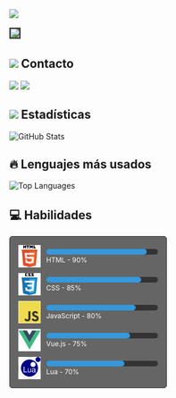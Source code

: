 <div align="left">
  <img src="https://readme-typing-svg.herokuapp.com/?lines=Bienvenido+a+mi+Github;Soy+sanncheez&font=Fira%20Code&center=false&width=380&height=50&duration=4000&pause=1000&color=3498db">
</div>

<p align="left">
  <img src="https://cdn.discordapp.com/attachments/963491126172586117/1362050154642804776/Perfil_Dc.png?ex=6800fb8e&is=67ffaa0e&hm=9798e45a501b91f474c3c142b57b92a9a1cc3be31f060b0cec637b5ff39f5a8d&" width="400" style="border: 2px solid #333; background-color: rgba(0,0,0,0.6);">
</p>

## <img src="https://media.giphy.com/media/iY8CRBdQXODJSCERIr/giphy.gif" width="30"> Contacto

<p align="left">
  <a href="mailto:sanncheezdev@gmail.com"><img src="https://img.shields.io/badge/Email-sanncheezdev@gmail.com-3498db?style=for-the-badge&logo=gmail&logoColor=white&labelColor=333333"></a>
  <a href="https://discord.com/users/sanncheez"><img src="https://img.shields.io/badge/Discord-sanncheez-3498db?style=for-the-badge&logo=discord&logoColor=white&labelColor=333333"></a>
</p>

## <img src="https://media.giphy.com/media/W5eoZHPpUx9sapR0eu/giphy.gif" width="30"> Estadísticas

<p align="left">
  <img src="https://github-readme-stats.vercel.app/api?username=sanncheez&show_icons=true&theme=github_dark&border_color=333333&bg_color=00000000&icon_color=3498db&title_color=3498db&text_color=ffffff" alt="GitHub Stats" />
</p>

## 🔥 Lenguajes más usados

<p align="left">
  <img src="https://github-readme-stats.vercel.app/api/top-langs/?username=sanncheez&layout=compact&theme=github_dark&border_color=333333&bg_color=00000000&title_color=3498db&text_color=ffffff" alt="Top Languages" />
</p>

## 💻 Habilidades

<div align="left" style="background-color: rgba(0,0,0,0.6); border: 1px solid #333; padding: 15px; display: inline-block; border-radius: 5px;">
  <div style="display: flex; align-items: center; margin-bottom: 10px;">
    <img src="https://raw.githubusercontent.com/devicons/devicon/master/icons/html5/html5-original-wordmark.svg" alt="html" width="40" height="40"/>
    <div style="margin-left: 10px; width: 200px;">
      <div style="background-color: #333; height: 10px; border-radius: 5px;">
        <div style="background-color: #3498db; height: 10px; width: 90%; border-radius: 5px;"></div>
      </div>
      <span style="color: white; font-size: 12px;">HTML - 90%</span>
    </div>
  </div>
  
  <div style="display: flex; align-items: center; margin-bottom: 10px;">
    <img src="https://raw.githubusercontent.com/devicons/devicon/master/icons/css3/css3-original-wordmark.svg" alt="css" width="40" height="40"/>
    <div style="margin-left: 10px; width: 200px;">
      <div style="background-color: #333; height: 10px; border-radius: 5px;">
        <div style="background-color: #3498db; height: 10px; width: 85%; border-radius: 5px;"></div>
      </div>
      <span style="color: white; font-size: 12px;">CSS - 85%</span>
    </div>
  </div>
  
  <div style="display: flex; align-items: center; margin-bottom: 10px;">
    <img src="https://raw.githubusercontent.com/devicons/devicon/master/icons/javascript/javascript-original.svg" alt="javascript" width="40" height="40"/>
    <div style="margin-left: 10px; width: 200px;">
      <div style="background-color: #333; height: 10px; border-radius: 5px;">
        <div style="background-color: #3498db; height: 10px; width: 80%; border-radius: 5px;"></div>
      </div>
      <span style="color: white; font-size: 12px;">JavaScript - 80%</span>
    </div>
  </div>
  
  <div style="display: flex; align-items: center; margin-bottom: 10px;">
    <img src="https://raw.githubusercontent.com/devicons/devicon/master/icons/vuejs/vuejs-original.svg" alt="vue" width="40" height="40"/>
    <div style="margin-left: 10px; width: 200px;">
      <div style="background-color: #333; height: 10px; border-radius: 5px;">
        <div style="background-color: #3498db; height: 10px; width: 75%; border-radius: 5px;"></div>
      </div>
      <span style="color: white; font-size: 12px;">Vue.js - 75%</span>
    </div>
  </div>
  
  <div style="display: flex; align-items: center;">
    <img src="https://raw.githubusercontent.com/devicons/devicon/master/icons/lua/lua-original.svg" alt="lua" width="40" height="40"/>
    <div style="margin-left: 10px; width: 200px;">
      <div style="background-color: #333; height: 10px; border-radius: 5px;">
        <div style="background-color: #3498db; height: 10px; width: 70%; border-radius: 5px;"></div>
      </div>
      <span style="color: white; font-size: 12px;">Lua - 70%</span>
    </div>
  </div>
</div>
